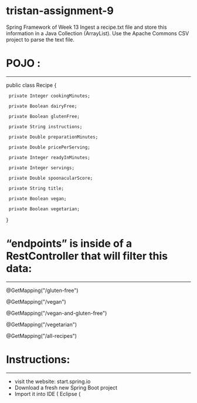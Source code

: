 # tristan-assignment-9
 Spring Framework of Week 13
Ingest a recipe.txt file and store this information in a Java Collection (ArrayList).
Use the Apache Commons CSV project to parse the text file.


# POJO :
********
public class Recipe {

     private Integer cookingMinutes;

     private Boolean dairyFree;

     private Boolean glutenFree;

     private String instructions;

     private Double preparationMinutes;

     private Double pricePerServing;

     private Integer readyInMinutes;

     private Integer servings;

     private Double spoonacularScore;

     private String title;

     private Boolean vegan;

     private Boolean vegetarian;

}


# “endpoints” is inside of a RestController that will filter this data:
********************************************************************

@GetMapping("/gluten-free")

@GetMapping("/vegan")

@GetMapping("/vegan-and-gluten-free")

@GetMapping("/vegetarian")

@GetMapping("/all-recipes")


# Instructions:
*************
- visit the website: start.spring.io
- Download a fresh new Spring Boot project
- Import it into IDE ( Eclipse (

